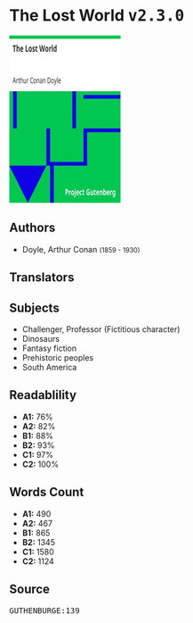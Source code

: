 # The Lost World <kbd>v2.3.0</kbd>

![](./cover.medium.jpg "")

## Authors


 - Doyle, Arthur Conan <small>(1859 - 1930)</small>

## Translators



## Subjects


 - Challenger, Professor (Fictitious character)
 - Dinosaurs
 - Fantasy fiction
 - Prehistoric peoples
 - South America

## Readablility


 - **A1:** 76%
 - **A2:** 82%
 - **B1:** 88%
 - **B2:** 93%
 - **C1:** 97%
 - **C2:** 100%

## Words Count


 - **A1:** 490
 - **A2:** 467
 - **B1:** 865
 - **B2:** 1345
 - **C1:** 1580
 - **C2:** 1124

## Source


<kbd>GUTHENBURGE:139</kbd>
